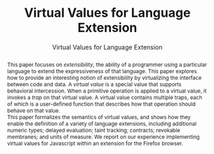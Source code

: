 ---
layout: paper
subtitle: Virtual Values for Language Extension
title: Virtual Values for Language Extension
published: 
  - name: OOPSLA (2011)
    files:
      - name: PDF
        link: /papers/oopsla054-austin.pdf
      - name: Slides
        link: /talks/virtual_values.pdf
authors: 
  - name: Thomas H. Austin
    link: http://users.soe.ucsc.edu/~taustin/
  - name: Tim Disney 
    link: http://disnetdev.com/
  - name: Cormac Flanagan
    link: http://users.soe.ucsc.edu/~cormac/
abstract: 
  This paper focuses on _extensibility_, the ability of a
  programmer using a particular language to extend the 
  expressiveness of that language.
  This paper explores how to provide an interesting notion of 
  extensibility by virtualizing the interface between code and data.
  A _virtual value_  is a special 
  value that supports behavioral intercession.  
  When a primitive operation is applied to a virtual value, 
  it invokes a _trap_ on that virtual value.
  A virtual value contains multiple traps, each of which is
  a user-defined function that describes how that operation should
  behave on that value.


  This paper formalizes the semantics of virtual values, and shows how they
  enable the definition of a variety of language extensions, including
  additional numeric types; delayed evaluation; taint tracking; contracts; revokable membranes; and units of measure.
  We report on our experience implementing virtual values for Javascript within an extension for the Firefox browser.
---